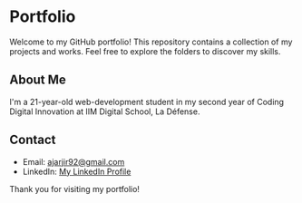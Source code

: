 # Portfolio

Welcome to my GitHub portfolio! This repository contains a collection of my projects and works. Feel free to explore the folders to discover my skills.

## About Me

I'm a 21-year-old web-development student in my second year of Coding Digital Innovation at IIM Digital School, La Défense.

## Contact

- Email: ajarjir92@gmail.com
- LinkedIn: [My LinkedIn Profile](https://www.linkedin.com/in/allia-jarjir-75756924b/)


Thank you for visiting my portfolio!
